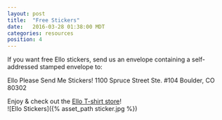 ```yaml
---
layout: post
title:  "Free Stickers"
date:   2016-03-28 01:38:00 MDT
categories: resources
position: 4
---
```


If you want free Ello stickers, send us an envelope containing a self-addressed stamped envelope to:

Ello Please Send Me Stickers!
1100 Spruce Street
Ste. #104
Boulder, CO 80302

Enjoy & check out the [Ello T-shirt store](http://ello.threadless.com/#/)!
<br>
![Ello Stickers]({% asset_path sticker.jpg %})
